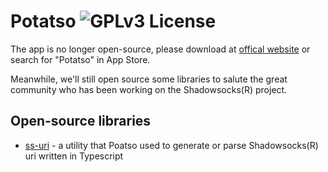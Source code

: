 # Potatso ![GPLv3 License](https://img.shields.io/badge/License-GPLv3-blue.svg)

The app is no longer open-source, please download at [offical website](https://potatso.com/) or search for "Potatso" in App Store.

Meanwhile, we'll still open source some libraries to salute the great community who has been working on the Shadowsocks(R) project.

## Open-source libraries
* [ss-uri](https://github.com/icodesign/ss-uri) - a utility that Poatso used to generate or parse Shadowsocks(R) uri written in Typescript
